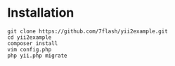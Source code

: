 # Installation
```
git clone https://github.com/7flash/yii2example.git
cd yii2example
composer install
vim config.php
php yii.php migrate
```
